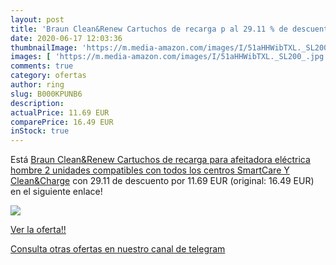 ```yaml
---
layout: post
title: 'Braun Clean&Renew Cartuchos de recarga p al 29.11 % de descuento'
date: 2020-06-17 12:03:36
thumbnailImage: 'https://m.media-amazon.com/images/I/51aHHWibTXL._SL200_.jpg'
images: [ 'https://m.media-amazon.com/images/I/51aHHWibTXL._SL200_.jpg' ]
comments: true
category: ofertas
author: ring
slug: B000KPUNB6
description:
actualPrice: 11.69 EUR
comparePrice: 16.49 EUR
inStock: true
---
```


Está [Braun Clean&Renew Cartuchos de recarga para afeitadora eléctrica hombre  2 unidades  compatibles con todos los centros SmartCare Y Clean&Charge](https://www.amazon.com/dp/B000KPUNB6/?tag=redken08-20) con 29.11 de descuento por 11.69 EUR (original: 16.49 EUR) en el siguiente enlace!

[![](https://m.media-amazon.com/images/I/51aHHWibTXL._SL200_.jpg)](https://www.amazon.com/dp/B000KPUNB6/?tag=redken08-20)

[Ver la oferta!!](https://www.amazon.com/dp/B000KPUNB6/?tag=redken08-20)

[Consulta otras ofertas en nuestro canal de telegram](https://t.me/s/ofertas25)
